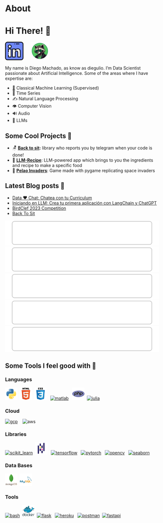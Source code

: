 # About
# Hi There!  **👋**

<p align="left">
<a href="https://www.linkedin.com/in/dieguliomachado/" target="_blank"><img height="60" src="statics/linkedin.png"></a>&nbsp;&nbsp;&nbsp;&nbsp;&nbsp;
<a href="https://diegulio.github.io" target="_blank"><img height="60" src="statics/logo.png"></a>&nbsp;&nbsp;&nbsp;&nbsp;&nbsp;
</p>

My name is Diego Machado, as know as diegulio. I’m Data Scientist passionate about Artificial Intelligence. Some of the areas where I have expertise are:

- **[🎻](https://emojipedia.org/violin/)** Classical Machine Learning (Supervised)
- 📆 Time Series
- ✍️ Natural Language Processing
- 👁️ Computer Vision
- 🔊 Audio
- 📔 LLMs

## Some Cool Projects 🚀


- 🪑 **[Back to sit](https://pypi.org/project/back-to-sit/):** library who reports you by telegram when your code is done!
- 🍝 **[LLM-Recipe](https://github.com/diegulio/llm-recipe)**: LLM-powered app which brings to you the ingredients and recipe to make a specific food
- 👾 **[Pelao Invaders](https://github.com/diegulio/Pelao_invaders)**: Game made with pygame replicating space invaders

## Latest Blog posts 🦝 

<!-- BLOG-POST-LIST:START -->
- [Data ❤️ Chat: Chatea con tu Curriculum](https://diegulio.github.io/posts/llm-cv-assistant/main.html)
- [Iniciando en LLM: Crea tu primera aplicación con LangChain y ChatGPT](https://diegulio.github.io/posts/llm-recipe/main.html)
- [BirdClef 2023 Competition](https://diegulio.github.io/posts/birdclef2023/main.html)
- [Back To Sit](https://diegulio.github.io/posts/back_to_sit/main.html)
<!-- BLOG-POST-LIST:END -->
<!-- blog-post-list:start -->
[![Data ❤️ Chat: Chatea con tu Curriculum](https://raw.githubusercontent.com/diegulio/diegulio/main/blog-post-list-output/🎯/Data_❤️_Chat__Chatea_con_tu_Curriculum.svg)](https://diegulio.github.io/posts/llm-cv-assistant/main.html)
[![Iniciando en LLM: Crea tu primera aplicación con LangChain y ChatGPT](https://raw.githubusercontent.com/diegulio/diegulio/main/blog-post-list-output/🎯/Iniciando_en_LLM__Crea_tu_primera_aplicación_con_LangChain_y_ChatGPT.svg)](https://diegulio.github.io/posts/llm-recipe/main.html)
[![BirdClef 2023 Competition](https://raw.githubusercontent.com/diegulio/diegulio/main/blog-post-list-output/🎯/BirdClef_2023_Competition.svg)](https://diegulio.github.io/posts/birdclef2023/main.html)
[![Back To Sit](https://raw.githubusercontent.com/diegulio/diegulio/main/blog-post-list-output/🎯/Back_To_Sit.svg)](https://diegulio.github.io/posts/back_to_sit/main.html)
[![Identificando desastres en Twitter con NLP](https://raw.githubusercontent.com/diegulio/diegulio/main/blog-post-list-output/🎯/Identificando_desastres_en_Twitter_con_NLP.svg)](https://diegulio.github.io/posts/kaggle_nlp_disaster/main.html)


<!-- blog-post-list:end -->

## Some Tools I feel good with 🔨


<p align="left"> 

### Languages

<a href="https://www.python.org" target="_blank" rel="noreferrer"> <img src="https://raw.githubusercontent.com/devicons/devicon/master/icons/python/python-original.svg" alt="python" width="40" height="40"/></a>&nbsp;
<a href="https://www.w3.org/html/" target="_blank" rel="noreferrer"> <img src="https://raw.githubusercontent.com/devicons/devicon/master/icons/html5/html5-original-wordmark.svg" alt="html5" width="40" height="40"/></a>&nbsp;
<a href="https://www.w3schools.com/css/" target="_blank" rel="noreferrer"> <img src="https://raw.githubusercontent.com/devicons/devicon/master/icons/css3/css3-original-wordmark.svg" alt="css3" width="40" height="40"/></a> &nbsp;
<a href="https://www.mathworks.com/" target="_blank" rel="noreferrer"> <img src="https://upload.wikimedia.org/wikipedia/commons/2/21/Matlab_Logo.png" alt="matlab" width="40" height="40"/></a> &nbsp;
<a href="https://www.php.net" target="_blank" rel="noreferrer"> <img src="https://raw.githubusercontent.com/devicons/devicon/master/icons/php/php-original.svg" alt="php" width="40" height="40"/></a>&nbsp;
<a href="https://julialang.org/" target="_blank" rel="noreferrer"> <img src="https://julialang.org/assets/infra/logo.svg" alt="julia" width="40" height="40"/></a>&nbsp;

### Cloud 
 <a href="https://cloud.google.com" target="_blank" rel="noreferrer"> <img src="https://www.vectorlogo.zone/logos/google_cloud/google_cloud-icon.svg" alt="gcp" width="40" height="40"/></a>&nbsp;&nbsp;&nbsp;
 <a> <img src="https://upload.wikimedia.org/wikipedia/commons/thumb/9/93/Amazon_Web_Services_Logo.svg/2560px-Amazon_Web_Services_Logo.svg.png" alt="aws" width="40" height="40"/></a>&nbsp;

### Libraries

<a href="https://scikit-learn.org/" target="_blank" rel="noreferrer"> <img src="https://upload.wikimedia.org/wikipedia/commons/0/05/Scikit_learn_logo_small.svg" alt="scikit_learn" width="40" height="40"/></a>&nbsp;
<a href="https://pandas.pydata.org/" target="_blank" rel="noreferrer"> <img src="https://raw.githubusercontent.com/devicons/devicon/2ae2a900d2f041da66e950e4d48052658d850630/icons/pandas/pandas-original.svg" alt="pandas" width="40" height="40"/></a> &nbsp;
<a href="https://www.tensorflow.org" target="_blank" rel="noreferrer"> <img src="https://www.vectorlogo.zone/logos/tensorflow/tensorflow-icon.svg" alt="tensorflow" width="40" height="40"/></a> &nbsp;
<a href="https://pytorch.org/" target="_blank" rel="noreferrer"> <img src="https://www.vectorlogo.zone/logos/pytorch/pytorch-icon.svg" alt="pytorch" width="40" height="40"/></a> &nbsp;
<a href="https://opencv.org/" target="_blank" rel="noreferrer"> <img src="https://www.vectorlogo.zone/logos/opencv/opencv-icon.svg" alt="opencv" width="40" height="40"/></a> &nbsp;
<a href="https://seaborn.pydata.org/" target="_blank" rel="noreferrer"> <img src="https://seaborn.pydata.org/_images/logo-mark-lightbg.svg" alt="seaborn" width="40" height="40"/></a>


### Data Bases

<a href="https://www.mongodb.com/" target="_blank" rel="noreferrer"> <img src="https://raw.githubusercontent.com/devicons/devicon/master/icons/mongodb/mongodb-original-wordmark.svg" alt="mongodb" width="40" height="40"/></a>&nbsp;
<a href="https://www.mysql.com/" target="_blank" rel="noreferrer"> <img src="https://raw.githubusercontent.com/devicons/devicon/master/icons/mysql/mysql-original-wordmark.svg" alt="mysql" width="40" height="40"/></a> 

### Tools

<a href="https://www.gnu.org/software/bash/" target="_blank" rel="noreferrer"> <img src="https://www.vectorlogo.zone/logos/gnu_bash/gnu_bash-icon.svg" alt="bash" width="40" height="40"/></a>&nbsp;
<a href="https://www.docker.com/" target="_blank" rel="noreferrer"> <img src="https://raw.githubusercontent.com/devicons/devicon/master/icons/docker/docker-original-wordmark.svg" alt="docker" width="40" height="40"/></a>&nbsp;
<a href="https://flask.palletsprojects.com/" target="_blank" rel="noreferrer"> <img src="https://www.vectorlogo.zone/logos/pocoo_flask/pocoo_flask-icon.svg" alt="flask" width="40" height="40"/></a> &nbsp;
<a href="https://heroku.com" target="_blank" rel="noreferrer"> <img src="https://www.vectorlogo.zone/logos/heroku/heroku-icon.svg" alt="heroku" width="40" height="40"/></a> &nbsp;
<a href="https://postman.com" target="_blank" rel="noreferrer"> <img src="https://www.vectorlogo.zone/logos/getpostman/getpostman-icon.svg" alt="postman" width="40" height="40"/></a>&nbsp;
<a href="https://www.fastapi.com/" target="_blank" rel="noreferrer"> <img src="https://fastapi.tiangolo.com/img/logo-margin/logo-teal.png" alt="fastapi" width="40" height="40"/></a>





</p>


